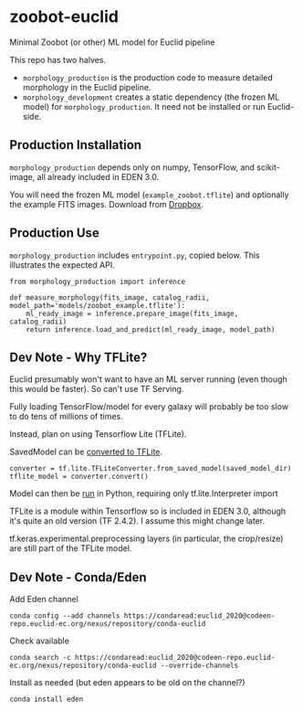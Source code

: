 # zoobot-euclid
Minimal Zoobot (or other) ML model for Euclid pipeline

This repo has two halves.
- ``morphology_production`` is the production code to measure detailed morphology in the Euclid pipeline.
- ``morphology_development`` creates a static dependency (the frozen ML model) for ``morphology_production``. It need not be installed or run Euclid-side. 

## Production Installation

``morphology_production`` depends only on numpy, TensorFlow, and scikit-image, all already included in EDEN 3.0. 

You will need the frozen ML model (``example_zoobot.tflite``) and optionally the example FITS images. Download from [Dropbox](https://www.dropbox.com/sh/4dz0vc980zi1s24/AACWGqcSJNbE4Igj0Q7vXTXca?dl=0).

## Production Use

``morphology_production`` includes ``entrypoint.py``, copied below. This illustrates the expected API.

    from morphology_production import inference

    def measure_morphology(fits_image, catalog_radii, model_path='models/zoobot_example.tflite'):
        ml_ready_image = inference.prepare_image(fits_image, catalog_radii)
        return inference.load_and_predict(ml_ready_image, model_path)

<!-- ## Development Installation

``morphology_development`` requires Zoobot and other standard PyData packages. It cannot be run within EDEN. -->

## Dev Note - Why TFLite?



Euclid presumably won't want to have an ML server running (even though this would be faster). So can't use TF Serving.

Fully loading TensorFlow/model for every galaxy will probably be too slow to do tens of millions of times. 

Instead, plan on using Tensorflow Lite (TFLite).

SavedModel can be [converted to TFLite](https://www.tensorflow.org/lite/api_docs/python/tf/lite/TFLiteConverter).

    converter = tf.lite.TFLiteConverter.from_saved_model(saved_model_dir)
    tflite_model = converter.convert()

Model can then be [run](https://www.tensorflow.org/lite/guide/inference#load_and_run_a_model_in_python) in Python, requiring only tf.lite.Interpreter import

TFLite is a module within Tensorflow so is included in EDEN 3.0, although it's quite an old version (TF 2.4.2). I assume this might change later.

tf.keras.experimental.preprocessing layers (in particular, the crop/resize) are still part of the TFLite model.


## Dev Note - Conda/Eden

Add Eden channel

    conda config --add channels https://condaread:euclid_2020@codeen-repo.euclid-ec.org/nexus/repository/conda-euclid

Check available

    conda search -c https://condaread:euclid_2020@codeen-repo.euclid-ec.org/nexus/repository/conda-euclid --override-channels

Install as needed (but eden appears to be old on the channel?)

    conda install eden